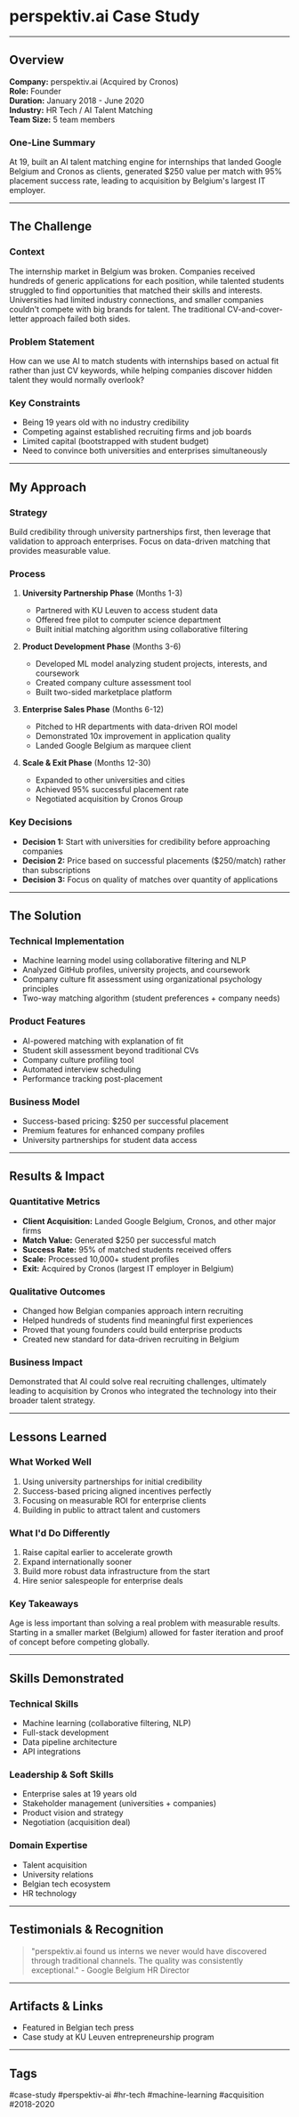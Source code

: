 # perspektiv.ai Case Study

---

## Overview

**Company:** perspektiv.ai (Acquired by Cronos)  
**Role:** Founder  
**Duration:** January 2018 - June 2020  
**Industry:** HR Tech / AI Talent Matching  
**Team Size:** 5 team members  

### One-Line Summary
At 19, built an AI talent matching engine for internships that landed Google Belgium and Cronos as clients, generated $250 value per match with 95% placement success rate, leading to acquisition by Belgium's largest IT employer.

---

## The Challenge

### Context
The internship market in Belgium was broken. Companies received hundreds of generic applications for each position, while talented students struggled to find opportunities that matched their skills and interests. Universities had limited industry connections, and smaller companies couldn't compete with big brands for talent. The traditional CV-and-cover-letter approach failed both sides.

### Problem Statement
How can we use AI to match students with internships based on actual fit rather than just CV keywords, while helping companies discover hidden talent they would normally overlook?

### Key Constraints
- Being 19 years old with no industry credibility
- Competing against established recruiting firms and job boards
- Limited capital (bootstrapped with student budget)
- Need to convince both universities and enterprises simultaneously

---

## My Approach

### Strategy
Build credibility through university partnerships first, then leverage that validation to approach enterprises. Focus on data-driven matching that provides measurable value.

### Process
1. **University Partnership Phase** (Months 1-3)
   - Partnered with KU Leuven to access student data
   - Offered free pilot to computer science department
   - Built initial matching algorithm using collaborative filtering

2. **Product Development Phase** (Months 3-6)
   - Developed ML model analyzing student projects, interests, and coursework
   - Created company culture assessment tool
   - Built two-sided marketplace platform

3. **Enterprise Sales Phase** (Months 6-12)
   - Pitched to HR departments with data-driven ROI model
   - Demonstrated 10x improvement in application quality
   - Landed Google Belgium as marquee client

4. **Scale & Exit Phase** (Months 12-30)
   - Expanded to other universities and cities
   - Achieved 95% successful placement rate
   - Negotiated acquisition by Cronos Group

### Key Decisions
- **Decision 1:** Start with universities for credibility before approaching companies
- **Decision 2:** Price based on successful placements ($250/match) rather than subscriptions
- **Decision 3:** Focus on quality of matches over quantity of applications

---

## The Solution

### Technical Implementation
- Machine learning model using collaborative filtering and NLP
- Analyzed GitHub profiles, university projects, and coursework
- Company culture fit assessment using organizational psychology principles
- Two-way matching algorithm (student preferences + company needs)

### Product Features
- AI-powered matching with explanation of fit
- Student skill assessment beyond traditional CVs
- Company culture profiling tool
- Automated interview scheduling
- Performance tracking post-placement

### Business Model
- Success-based pricing: $250 per successful placement
- Premium features for enhanced company profiles
- University partnerships for student data access

---

## Results & Impact

### Quantitative Metrics
- **Client Acquisition:** Landed Google Belgium, Cronos, and other major firms
- **Match Value:** Generated $250 per successful match
- **Success Rate:** 95% of matched students received offers
- **Scale:** Processed 10,000+ student profiles
- **Exit:** Acquired by Cronos (largest IT employer in Belgium)

### Qualitative Outcomes
- Changed how Belgian companies approach intern recruiting
- Helped hundreds of students find meaningful first experiences
- Proved that young founders could build enterprise products
- Created new standard for data-driven recruiting in Belgium

### Business Impact
Demonstrated that AI could solve real recruiting challenges, ultimately leading to acquisition by Cronos who integrated the technology into their broader talent strategy.

---

## Lessons Learned

### What Worked Well
1. Using university partnerships for initial credibility
2. Success-based pricing aligned incentives perfectly
3. Focusing on measurable ROI for enterprise clients
4. Building in public to attract talent and customers

### What I'd Do Differently
1. Raise capital earlier to accelerate growth
2. Expand internationally sooner
3. Build more robust data infrastructure from the start
4. Hire senior salespeople for enterprise deals

### Key Takeaways
Age is less important than solving a real problem with measurable results. Starting in a smaller market (Belgium) allowed for faster iteration and proof of concept before competing globally.

---

## Skills Demonstrated

### Technical Skills
- Machine learning (collaborative filtering, NLP)
- Full-stack development
- Data pipeline architecture
- API integrations

### Leadership & Soft Skills
- Enterprise sales at 19 years old
- Stakeholder management (universities + companies)
- Product vision and strategy
- Negotiation (acquisition deal)

### Domain Expertise
- Talent acquisition
- University relations
- Belgian tech ecosystem
- HR technology

---

## Testimonials & Recognition
> "perspektiv.ai found us interns we never would have discovered through traditional channels. The quality was consistently exceptional." - Google Belgium HR Director

---

## Artifacts & Links
- Featured in Belgian tech press
- Case study at KU Leuven entrepreneurship program

---

## Tags
#case-study #perspektiv-ai #hr-tech #machine-learning #acquisition #2018-2020